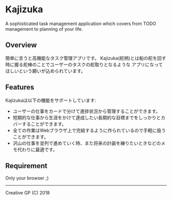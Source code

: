 # Kajizuka
A sophisticated task management application which covers from TODO management to planning of your life. 


## Overview
簡単に言うと高機能なタスク管理アプリです。
Kajizuka(舵柄)とは船の舵を回す時に握る舵棒のことでユーザーのタスクの舵取りとなるような
アプリになってほしいという願いが込められています。


## Features
Kajizukaは以下の機能をサポートしています:
- ユーザーの仕事をカードで分けて進捗状況から管理することができます。
- 短期的な仕事から生涯をかけて達成したい長期的な目標までをしっかりとカバーすることができます。
- 全ての作業はWebブラウザ上で完結するように作られているので手軽に扱うことができます。
- 沢山の仕事を並列で進めていく時、また将来の計画を練りたいときなどのメモ代わりに最適です。


## Requirement
Only your browser ;)


---
Creative GP (C) 2018

